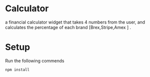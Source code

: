 # Calculator
a financial calculator widget that takes 4 numbers from the user,
and calculates the percentage of each brand [Brex,Stripe,Amex ] . 

# Setup 
Run the following commends 

```
npm install 

```
